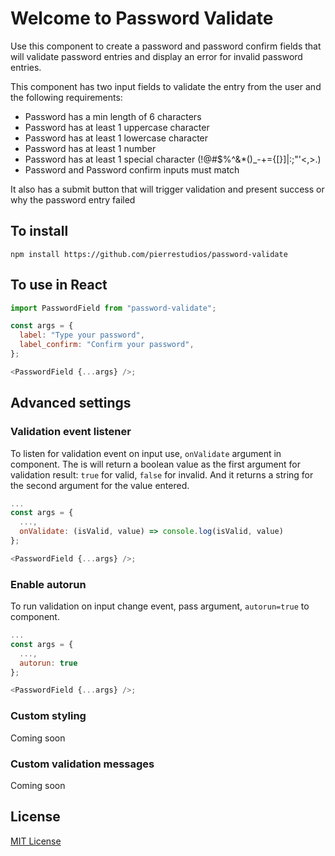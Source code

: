 # Welcome to Password Validate

Use this component to create a password and password confirm fields that will validate password entries and display an error for invalid password entries.

This component has two input fields to validate the entry from the user and the following requirements:

- Password has a min length of 6 characters
- Password has at least 1 uppercase character
- Password has at least 1 lowercase character
- Password has at least 1 number
- Password has at least 1 special character (!@#$%^&\*()\_-+={[}]|:;"'<,>.)
- Password and Password confirm inputs must match

It also has a submit button that will trigger validation and present success or why the password entry failed

## To install

`npm install https://github.com/pierrestudios/password-validate`

## To use in React

```js
import PasswordField from "password-validate";

const args = {
  label: "Type your password",
  label_confirm: "Confirm your password",
};

<PasswordField {...args} />;
```

## Advanced settings

### Validation event listener

To listen for validation event on input use, `onValidate` argument in component. The is will return a boolean value as the first argument for validation result: `true` for valid, `false` for invalid. And it returns a string for the second argument for the value entered.

```js
...
const args = {
  ...,
  onValidate: (isValid, value) => console.log(isValid, value)
};

<PasswordField {...args} />;
```

### Enable autorun

To run validation on input change event, pass argument, `autorun=true` to component.

```js
...
const args = {
  ...,
  autorun: true
};

<PasswordField {...args} />;
```

### Custom styling

Coming soon

### Custom validation messages

Coming soon

## License

[MIT License](https://choosealicense.com/licenses/mit/)
